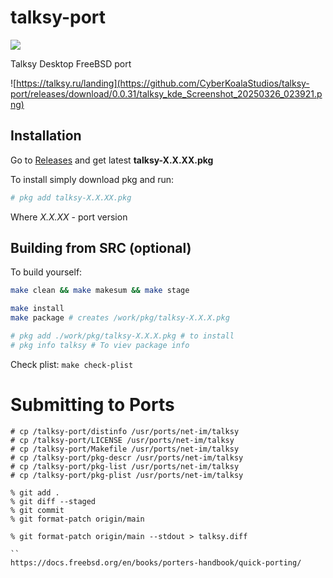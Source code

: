 # talksy-port

![](https://avatars.githubusercontent.com/u/169930036?s=200&v=4)

Talksy Desktop FreeBSD port


![https://talksy.ru/landing](https://github.com/CyberKoalaStudios/talksy-port/releases/download/0.0.31/talksy_kde_Screenshot_20250326_023921.png)

## Installation

Go to [Releases](https://github.com/CyberKoalaStudios/talksy-port/releases/) and get latest **talksy-X.X.XX.pkg**

To install simply download pkg and run:

```sh
# pkg add talksy-X.X.XX.pkg
```

Where _X.X.XX_ - port version


## Building from SRC (optional)
To build yourself:
```sh
make clean && make makesum && make stage

make install
make package # creates /work/pkg/talksy-X.X.X.pkg

# pkg add ./work/pkg/talksy-X.X.X.pkg # to install
# pkg info talksy # To viev package info
```

Check plist: `make check-plist`

# Submitting to Ports

```
# cp /talksy-port/distinfo /usr/ports/net-im/talksy
# cp /talksy-port/LICENSE /usr/ports/net-im/talksy
# cp /talksy-port/Makefile /usr/ports/net-im/talksy
# cp /talksy-port/pkg-descr /usr/ports/net-im/talksy
# cp /talksy-port/pkg-list /usr/ports/net-im/talksy
# cp /talksy-port/pkg-plist /usr/ports/net-im/talksy

% git add .
% git diff --staged
% git commit
% git format-patch origin/main

% git format-patch origin/main --stdout > talksy.diff

``
https://docs.freebsd.org/en/books/porters-handbook/quick-porting/